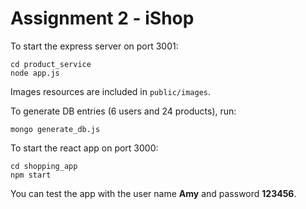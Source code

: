 # Assignment 2 - iShop
To start the express server on port 3001:
```
cd product_service
node app.js
```
Images resources are included in `public/images`.

To generate DB entries (6 users and 24 products), run:
```
mongo generate_db.js
```

To start the react app on port 3000:
```
cd shopping_app
npm start
```

You can test the app with the user name **Amy** and password **123456**.